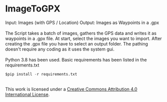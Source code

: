 # ImageToGPX
Input: Images (with GPS / Location) Output: Images as Waypoints in a .gpx
<br></br>
The Script takes a batch of images, gathers the GPS data and writes it as waypoints in a .gpx file. At start, select the images you want to import. After creating the .gpx file you have to select an output folder. The pathing doesn't require any coding as it uses the system gui.
<br></br>
Python 3.8 has been used. Basic requirements has been listed in the requirements.txt
```python
$pip install -r requirements.txt
```
<a rel="license" href="http://creativecommons.org/licenses/by/4.0/"></a><br />This work is licensed under a <a rel="license" href="http://creativecommons.org/licenses/by/4.0/">Creative Commons Attribution 4.0 International License</a>.
